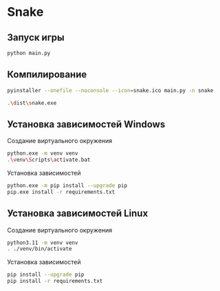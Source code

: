# Snake

## Запуск игры

```bash
python main.py
```

## Компилирование
```bash
pyinstaller --onefile --noconsole --icon=snake.ico main.py -n snake
```

```bash
.\dist\snake.exe
```

## Установка зависимостей Windows

Создание виртуального окружения

```bash
python.exe -m venv venv
.\venv\Scripts\activate.bat
```

Установка зависимостей

```bash
python.exe -m pip install --upgrade pip
pip.exe install -r requirements.txt
```

## Установка зависимостей Linux

Создание виртуального окружения

```bash
python3.11 -m venv venv
. ./venv/bin/activate
```

Установка зависимостей

```bash
pip install --upgrade pip
pip install -r requirements.txt
```
